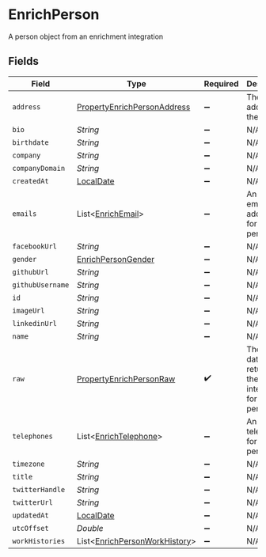 # EnrichPerson

A person object from an enrichment integration


## Fields

| Field                                                                             | Type                                                                              | Required                                                                          | Description                                                                       |
| --------------------------------------------------------------------------------- | --------------------------------------------------------------------------------- | --------------------------------------------------------------------------------- | --------------------------------------------------------------------------------- |
| `address`                                                                         | [PropertyEnrichPersonAddress](../../models/shared/PropertyEnrichPersonAddress.md) | :heavy_minus_sign:                                                                | The address of the person                                                         |
| `bio`                                                                             | *String*                                                                          | :heavy_minus_sign:                                                                | N/A                                                                               |
| `birthdate`                                                                       | *String*                                                                          | :heavy_minus_sign:                                                                | N/A                                                                               |
| `company`                                                                         | *String*                                                                          | :heavy_minus_sign:                                                                | N/A                                                                               |
| `companyDomain`                                                                   | *String*                                                                          | :heavy_minus_sign:                                                                | N/A                                                                               |
| `createdAt`                                                                       | [LocalDate](https://docs.oracle.com/javase/8/docs/api/java/time/LocalDate.html)   | :heavy_minus_sign:                                                                | N/A                                                                               |
| `emails`                                                                          | List<[EnrichEmail](../../models/shared/EnrichEmail.md)>                           | :heavy_minus_sign:                                                                | An array of email addresses for this person                                       |
| `facebookUrl`                                                                     | *String*                                                                          | :heavy_minus_sign:                                                                | N/A                                                                               |
| `gender`                                                                          | [EnrichPersonGender](../../models/shared/EnrichPersonGender.md)                   | :heavy_minus_sign:                                                                | N/A                                                                               |
| `githubUrl`                                                                       | *String*                                                                          | :heavy_minus_sign:                                                                | N/A                                                                               |
| `githubUsername`                                                                  | *String*                                                                          | :heavy_minus_sign:                                                                | N/A                                                                               |
| `id`                                                                              | *String*                                                                          | :heavy_minus_sign:                                                                | N/A                                                                               |
| `imageUrl`                                                                        | *String*                                                                          | :heavy_minus_sign:                                                                | N/A                                                                               |
| `linkedinUrl`                                                                     | *String*                                                                          | :heavy_minus_sign:                                                                | N/A                                                                               |
| `name`                                                                            | *String*                                                                          | :heavy_minus_sign:                                                                | N/A                                                                               |
| `raw`                                                                             | [PropertyEnrichPersonRaw](../../models/shared/PropertyEnrichPersonRaw.md)         | :heavy_check_mark:                                                                | The raw data returned by the integration for this person                          |
| `telephones`                                                                      | List<[EnrichTelephone](../../models/shared/EnrichTelephone.md)>                   | :heavy_minus_sign:                                                                | An array of telephones for this person                                            |
| `timezone`                                                                        | *String*                                                                          | :heavy_minus_sign:                                                                | N/A                                                                               |
| `title`                                                                           | *String*                                                                          | :heavy_minus_sign:                                                                | N/A                                                                               |
| `twitterHandle`                                                                   | *String*                                                                          | :heavy_minus_sign:                                                                | N/A                                                                               |
| `twitterUrl`                                                                      | *String*                                                                          | :heavy_minus_sign:                                                                | N/A                                                                               |
| `updatedAt`                                                                       | [LocalDate](https://docs.oracle.com/javase/8/docs/api/java/time/LocalDate.html)   | :heavy_minus_sign:                                                                | N/A                                                                               |
| `utcOffset`                                                                       | *Double*                                                                          | :heavy_minus_sign:                                                                | N/A                                                                               |
| `workHistories`                                                                   | List<[EnrichPersonWorkHistory](../../models/shared/EnrichPersonWorkHistory.md)>   | :heavy_minus_sign:                                                                | N/A                                                                               |